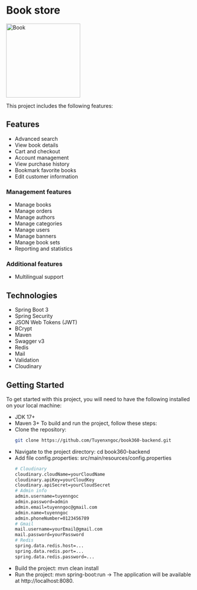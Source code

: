 # Book store
<p>
  <img style="width: 200px" src="https://res.cloudinary.com/dkegqlchp/image/upload/v1707201483/logo_quahdr.png" alt="Book">
</p>
This project includes the following features:

## Features

* Advanced search
* View book details
* Cart and checkout
* Account management
* View purchase history
* Bookmark favorite books
* Edit customer information

### Management features

* Manage books
* Manage orders
* Manage authors
* Manage categories
* Manage users
* Manage banners
* Manage book sets
* Reporting and statistics

### Additional features

* Multilingual support

## Technologies

* Spring Boot 3
* Spring Security
* JSON Web Tokens (JWT)
* BCrypt
* Maven
* Swagger v3
* Redis
* Mail
* Validation
* Cloudinary

## Getting Started

To get started with this project, you will need to have the following installed on your local machine:

* JDK 17+
* Maven 3+ To build and run the project, follow these steps:
* Clone the repository:
   ```bash
   git clone https://github.com/Tuyenxngoc/book360-backend.git
* Navigate to the project directory: cd book360-backend
* Add file config.properties: src/main/resources/config.properties
  ```bash
  # Cloudinary
  cloudinary.cloudName=yourCloudName
  cloudinary.apiKey=yourCloudKey
  cloudinary.apiSecret=yourCloudSecret
  # Admin info
  admin.username=tuyenngoc
  admin.password=admin
  admin.email=tuyenngoc@gmail.com
  admin.name=tuyenngoc
  admin.phoneNumber=0123456789
  # Gmail
  mail.username=yourEmail@gmail.com
  mail.password=yourPassword
  # Redis
  spring.data.redis.host=...
  spring.data.redis.port=...
  spring.data.redis.password=...
* Build the project: mvn clean install
* Run the project: mvn spring-boot:run -> The application will be available at http://localhost:8080.
